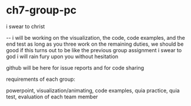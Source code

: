 # ch7-group-pc
i swear to christ


--
i will be working on the visualization, the code, code examples, and the end test
as long as you three work on the remaining duties, we should be good
if this turns out to be like the previous group assignment i swear to god i will rain fury upon you without hesitation

github will be here for issue reports and for code sharing

requirements of each group:


powerpoint, visualization/animating, code examples, quia practice, quia test, evaluation of each team member
